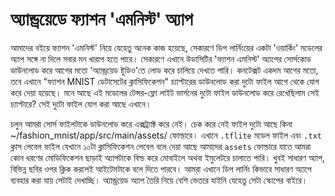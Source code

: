 # অ্যান্ড্রয়েডে ফ্যাশন 'এমনিস্ট'  অ্যাপ

আমাদের বইয়ে ফ্যাশন 'এমনিস্ট' নিয়ে যেহেতু অনেক কাজ হয়েছে, সেকারণে ডিপ লার্নিংয়ের একটা 'ওয়ার্কিং' মডেলের অ্যাপ সঙ্গে না দিলে সবার মন খারাপ হতে পারে। সেকারণে এখানে উডাসিটির 'ফ্যাশন এমনিস্ট' অ্যাপের সোর্সকোড ডাউনলোড করে আগের মতো 'অ্যান্ড্রয়েড ষ্টুডিও'তে লোড করে চালিয়ে দেখতে পারি। কনটেক্সট একদম আগের মতো, তবে এখানে "ফ্যাশন MNIST ডেটাসেটের ক্লাসিফিকেশন" চ্যাপ্টারের ডাউনলোড করা দুটো ফাইল আগে থেকে যোগ করে দেয়া হয়েছে। মনে আছে এই মডেলের টেন্সর-ফ্লো লাইট ভার্সনের দুটো ফাইল ডাউনলোড করে রেখেছিলাম সেই চ্যাপ্টারে? সেই দুটো ফাইল যোগ করা আছে এখানে।

চলুন আমরা সোর্স ফাইলটাকে ডাউনলোড করে এক্সট্র্যাক্ট করে নেই। চেক করে নেই ফাইল দুটো আছে কিনা ~/fashion\_mnist/app/src/main/assets/ ফোল্ডারে।  এখানে `.tflite` মডেল ফাইল এবং `.txt` ক্লাস লেবেল ফাইল যেখানে ১০টা ক্লাসিফিকেশন লেবেল বলে দেয়া আছে  আমাদের `assets` ফোল্ডারে যাতে আমরা কোন ধরণের মোডিফিকেশন ছাড়াই অ্যাপটাকে বিল্ড করে মোবাইলে অথবা ইমুলেটরে চালাতে পারি। খুবই সাধারণ অ্যাপ, বিভিন্ন ছবির ওপর ক্লিক করলেই আইটেমটাকে বলে দিতে পারবে। আমরা এখানে ডিপ লার্নিং কিভাবে সাধারণ অ্যাপে ব্যবহার করা যায় সেটাই দেখাচ্ছি। অ্যান্ড্রয়েড অ্যাপ তৈরি নিয়ে বেশি ভেতরে যাইনি যেহেতু সেটা স্কোপের বাইরে।



